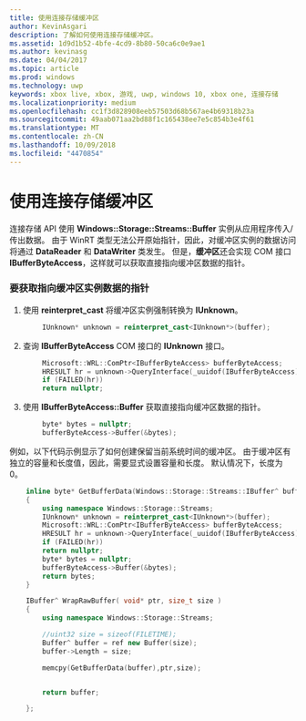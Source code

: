 ```yaml
---
title: 使用连接存储缓冲区
author: KevinAsgari
description: 了解如何使用连接存储缓冲区。
ms.assetid: 1d9d1b52-4bfe-4cd9-8b80-50ca6c0e9ae1
ms.author: kevinasg
ms.date: 04/04/2017
ms.topic: article
ms.prod: windows
ms.technology: uwp
keywords: xbox live, xbox, 游戏, uwp, windows 10, xbox one, 连接存储
ms.localizationpriority: medium
ms.openlocfilehash: cc1f3d828908eeb57503d68b567ae4b69318b23a
ms.sourcegitcommit: 49aab071aa2bd88f1c165438ee7e5c854b3e4f61
ms.translationtype: MT
ms.contentlocale: zh-CN
ms.lasthandoff: 10/09/2018
ms.locfileid: "4470854"
---
```

# <a name="working-with-connected-storage-buffers"></a>使用连接存储缓冲区

连接存储 API 使用 **Windows::Storage::Streams::Buffer** 实例从应用程序传入/传出数据。 由于 WinRT 类型无法公开原始指针，因此，对缓冲区实例的数据访问将通过 **DataReader** 和 **DataWriter** 类发生。 但是，**缓冲区**还会实现 COM 接口 **IBufferByteAccess**，这样就可以获取直接指向缓冲区数据的指针。

### <a name="to-get-a-pointer-to-a-buffer-instances-data"></a>要获取指向缓冲区实例数据的指针

1.  使用 **reinterpret\_cast** 将缓冲区实例强制转换为 **IUnknown**。

```cpp
        IUnknown* unknown = reinterpret_cast<IUnknown*>(buffer);
```

2.  查询 **IBufferByteAccess** COM 接口的 **IUnknown** 接口。

```cpp
        Microsoft::WRL::ComPtr<IBufferByteAccess> bufferByteAccess;
        HRESULT hr = unknown->QueryInterface(_uuidof(IBufferByteAccess), &bufferByteAccess);
        if (FAILED(hr))
        return nullptr;
```

3.  使用 **IBufferByteAccess::Buffer** 获取直接指向缓冲区数据的指针。

```cpp
        byte* bytes = nullptr;
        bufferByteAccess->Buffer(&bytes);
```

例如，以下代码示例显示了如何创建保留当前系统时间的缓冲区。 由于缓冲区有独立的容量和长度值，因此，需要显式设置容量和长度。 默认情况下，长度为 0。

```cpp
    inline byte* GetBufferData(Windows::Storage::Streams::IBuffer^ buffer)
    {
        using namespace Windows::Storage::Streams;
        IUnknown* unknown = reinterpret_cast<IUnknown*>(buffer);
        Microsoft::WRL::ComPtr<IBufferByteAccess> bufferByteAccess;
        HRESULT hr = unknown->QueryInterface(_uuidof(IBufferByteAccess), &bufferByteAccess);
        if (FAILED(hr))
        return nullptr;
        byte* bytes = nullptr;
        bufferByteAccess->Buffer(&bytes);
        return bytes;
    }

    IBuffer^ WrapRawBuffer( void* ptr, size_t size )
    {
        using namespace Windows::Storage::Streams;

        //uint32 size = sizeof(FILETIME);
        Buffer^ buffer = ref new Buffer(size);
        buffer->Length = size;

        memcpy(GetBufferData(buffer),ptr,size);


        return buffer;

    };
```
